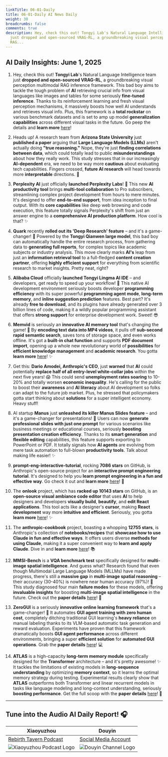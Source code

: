 ```yaml
---
linkTitle: 06-01-Daily
title: 06-01-Daily AI News Daily
weight: 30
breadcrumbs: false
comments: true
description: Hey, check this out! Tongyi Lab's Natural Language Intelligence team
  just dropped and open-sourced VRAG-RL, a groundbreaking visual perception multimodal
  RAG...
---
```

## AI Daily Insights: June 1, 2025

1.  Hey, check this out! **Tongyi Lab**'s Natural Language Intelligence team just **dropped and open-sourced VRAG-RL**, a groundbreaking visual perception multimodal RAG inference framework. This bad boy aims to tackle the tough problem of **AI** retrieving crucial info from visual languages like images and tables for some seriously **fine-tuned inference**. Thanks to its reinforcement learning and fresh visual perception mechanisms, it massively boosts how well AI understands and retrieves visual info. Plus, this framework is a **total rockstar** on various benchmark datasets and is set to amp up model **generalization capabilities** across different visual tasks in the future. Go peep the details and **learn more** [here](https://github.com/Alibaba-NLP/VRAG)!

2.  Heads up! A research team from **Arizona State University** just **published a paper** arguing that **Large Language Models (LLMs)** aren't actually doing **"true reasoning."** Nope, they're just **finding correlations between data**, which could totally lead to public **misunderstandings** about how they really work. This study stresses that in our increasingly **AI-dependent** era, we need to be way more **cautious** about evaluating tech capabilities. Fingers crossed, **future AI research** will head towards more **interpretable** directions. 🤞

3.  **Perplexity AI** just officially **launched Perplexity Labs**! 🎉 This new **AI productivity tool** brings **multi-tool collaboration** to Pro subscribers, streamlining complex project development from hours to mere minutes. It's designed to offer **end-to-end support**, from idea inception to final output. With its **core capabilities** like deep web browsing and code execution, this feature totally signals Perplexity's shift from just an answer engine to a **comprehensive AI production platform**. How cool is that? ✨

4.  **Quark** recently **rolled out its 'Deep Research' feature** – and it's a game-changer! 🤩 Powered by the **Tongyi Qianwen large model**, this bad boy can automatically handle the entire research process, from gathering data to **generating full reports**, for complex topics like academic subjects or industry analysis. This move clearly marks **AI's** leap from just an **information retrieval tool** to a full-fledged **content creation partner**, offering **highly efficient support** for everything from scientific research to market insights. Pretty neat, right?

5.  **Alibaba Cloud** officially **launched Tongyi Lingma AI IDE** – and developers, get ready to speed up your workflow! 🚀 This native AI development environment seriously boosts developer **programming efficiency** with its super powerful **programming agent mode**, **long-term memory**, and **inline suggestion prediction** features. Best part? It's already **free to download**, and its plugins have already generated over 3 billion lines of code, making it a wildly popular programming assistant that offers **strong support** for enterprise development work. Sweet! 😎

6.  **Memvid** is seriously an **innovative AI memory tool** that's changing the game! 🤯 By **encoding text data into MP4 videos**, it pulls off **sub-second rapid semantic search**, saves tons of storage space, and even works offline. It's got a **built-in chat function** and supports **PDF document import**, opening up a whole new revolutionary world of **possibilities** for **efficient knowledge management** and **academic research**. You gotta **learn more** [here](https://github.com/Olow304/memvid)! ✨

7.  Get this: **Dario Amodei, Anthropic's CEO**, just **warned** that **AI** could potentially **replace half of all entry-level white-collar jobs** within the next five years! 😱 This could send **unemployment rates soaring** to 10-20% and totally worsen **economic inequality**. He's calling for the public to boost their **awareness** and **AI literacy** about AI development so folks can adapt to the future job market. Plus, he stressed that policymakers gotta start thinking about **solutions** for a super intelligent economy. Heavy stuff!

8.  AI startup **Manus** just **unleashed its killer Manus Slides feature** – and it's a game-changer for presentations! 🤩 Users can now **generate professional slides with just one prompt** for various scenarios like business meetings or educational courses, seriously **boosting presentation creation efficiency**. Thanks to its **smart generation** and **flexible editing** capabilities, this feature supports exporting to PowerPoint or PDF. It totally signals how **AI agents** are evolving from mere task automation to full-blown **productivity tools**. Talk about making life easier! ✨

9.  **prompt-eng-interactive-tutorial**, rocking **7086 stars** on GitHub, is Anthropic's open-source project for an **interactive prompt engineering tutorial**. It's designed to help you **learn prompt engineering in a fun and effective way**. Go check it out and **learn more** [here](https://github.com/anthropics/prompt-eng-interactive-tutorial)! 🚀

10. The **onlook** project, which has **racked up 10143 stars** on GitHub, is an **open-source visual ambiance code editor** that uses **AI** to help designers and developers **visually build**, **beautify**, and **edit React applications**. This tool acts like a designer's **cursor**, making **React development** way more **intuitive and efficient**. Seriously, you gotta **learn more** [here](https://github.com/onlook-dev/onlook)! ✨

11. The **anthropic-cookbook** project, boasting a whopping **12755 stars**, is Anthropic's collection of **notebooks/recipes** that **showcase how to use Claude in fun and effective ways**. It offers users diverse **methods for using Claude**, making it a super convenient way to **learn and apply Claude**. Dive in and **learn more** [here](https://github.com/anthropics/anthropic-cookbook)! 📚

12. **MMSI-Bench** is a **VQA benchmark test** specifically designed for **multi-image spatial intelligence**. And guess what? Research found that even though Multimodal Large Language Models (MLLMs) have made progress, there's still a **massive gap** in **multi-image spatial reasoning** – their accuracy (30-40%) is nowhere near human accuracy (97%)! 🤯 This study diagnosed four main **failure modes** for these models, offering **invaluable insights** for boosting **multi-image spatial intelligence** in the future. Check out the **paper details** [here](https://arxiv.org/abs/2505.23764)! 🔬

13. **ZeroGUI** is a seriously **innovative online learning framework** that's a game-changer! 🤩 It automates **GUI agent training with zero human cost**, completely ditching traditional GUI learning's **heavy reliance** on manual labeling thanks to its VLM-based automatic task generation and reward evaluation. Experiments have proven that this framework dramatically boosts **GUI agent performance** across different environments, bringing a super **efficient solution** for **automated GUI operations**. Grab the **paper details** [here](https://arxiv.org/abs/2505.23762)! 💻

14. **ATLAS** is a high-capacity **long-term memory module** specifically designed for the **Transformer** architecture – and it's pretty awesome! ✨ It tackles the limitations of existing models in **long-sequence understanding** by optimizing **memory context**, so it learns the optimal memory strategy during testing. Experimental results clearly show that **ATLAS** outperforms both Transformer and linear recurrent models in tasks like language modeling and long-context understanding, seriously **boosting performance**. Get the full scoop with the **paper details** [here](https://arxiv.org/abs/2505.23735)! 🧠

---

## **Tune into the Audio AI Daily Report!** 🎧

| **Xiaoyuzhou** | **Douyin** |
| --- | --- |
| [Rebirth Tavern Podcast](https://www.xiaoyuzhoufm.com/podcast/683c62b7c1ca9cf575a5030e) | [Social Media Account](https://www.douyin.com/user/MS4wLjABAAAAwpwqPQlu38sO38VyWgw9ZjDEnN4bMR5j8x111UxpseHR9DpB6-CveI5KRXOWuFwG)|
| ![Xiaoyuzhou Podcast Logo](https://cdn.jsdmirror.com/gh/justlovemaki/imagehub@main/logo/f959f7984e9163fc50d3941d79a7f262.md.png) | ![Douyin Channel Logo](https://cdn.jsdmirror.com/gh/justlovemaki/imagehub@main/logo/7fc30805eeb831e1e2baa3a240683ca3.md.png) |